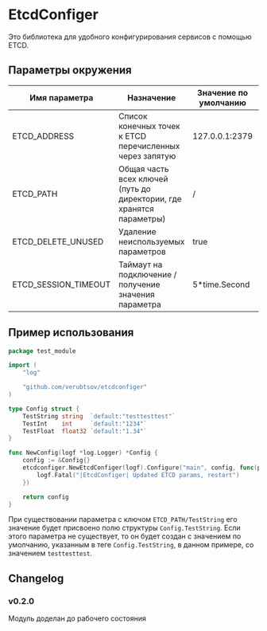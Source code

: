 # EtcdConfiger
Это библиотека для удобного конфигурирования сервисов с помощью ETCD.
## Параметры окружения
Имя параметра | Назначение | Значение по умолчанию | Пример значения
--- | --- | --- | ---
ETCD_ADDRESS | Список конечных точек к ETCD перечисленных через запятую | 127.0.0.1:2379 | ip1:port1,ip2:port2
ETCD_PATH | Общая часть всех ключей (путь до директории, где хранятся параметры) | / | /local/test
ETCD_DELETE_UNUSED | Удаление неиспользуемых параметров | true | false
ETCD_SESSION_TIMEOUT | Таймаут на подключение / получение значения параметра | 5*time.Second | time.Minute
## Пример использования
```go
package test_module

import (
	"log"

	"github.com/verubtsov/etcdconfiger"
)

type Config struct {
	TestString string  `default:"testtesttest"`
	TestInt    int     `default:"1234"`
	TestFloat  float32 `default:"1.34"`
}

func NewConfig(logf *log.Logger) *Config {
	config := &Config{}
	etcdconfiger.NewEtcdConfiger(logf).Configure("main", config, func(param string, prevValue etcdconfiger.EtcdValue) {
		logf.Fatal("|EtcdConfiger| Updated ETCD params, restart")
	})

	return config
}
```
При существовании параметра с ключом `ETCD_PATH/TestString` его значение будет присвоено полю структуры `Config.TestString`. Если этого параметра не существует, то он будет создан с значением по умолчанию, указанным в теге `Config.TestString`, в данном примере, со значением `testtesttest`. 

## Changelog
### v0.2.0
Модуль доделан до рабочего состояния